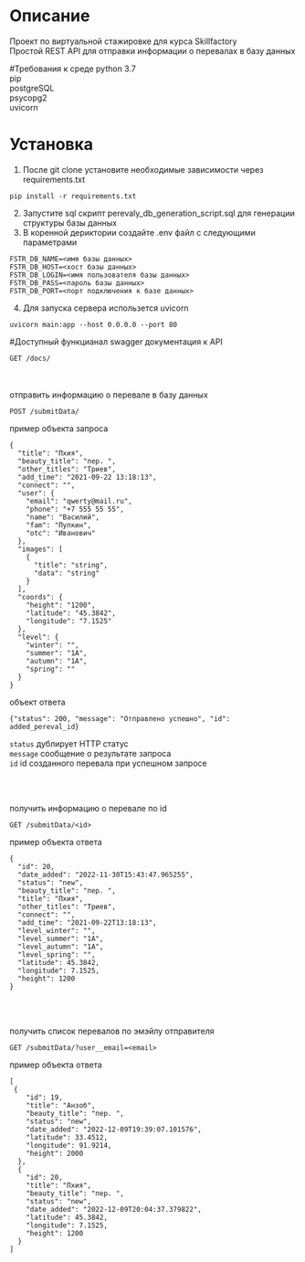 # Описание
Проект по виртуальной стажировке для курса Skillfactory  
Простой REST API для отправки информации о перевалах в базу данных

#Требования к среде
python 3.7  
pip  
postgreSQL  
psycopg2  
uvicorn

# Установка
1. После git clone установите необходимые зависимости через requirements.txt
```
pip install -r requirements.txt
```
2. Запустите sql скрипт perevaly_db_generation_script.sql для генерации структуры базы данных
3. В коренной дериктории создайте .env файл с следующими параметрами
```
FSTR_DB_NAME=<имя базы данных>
FSTR_DB_HOST=<хост базы данных>
FSTR_DB_LOGIN=<имя пользователя базы данных>
FSTR_DB_PASS=<пароль базы данных>
FSTR_DB_PORT=<порт подключения к базе данных>
```
4. Для запуска сервера использется uvicorn 
```
uvicorn main:app --host 0.0.0.0 --port 80
```

#Доступный функцианал
swagger документация к API
```
GET /docs/
```
<br>
<br>
отправить информацию о перевале в базу данных

```
POST /submitData/
```
пример объекта запроса
```
{
  "title": "Пхия",
  "beauty_title": "пер. ",
  "other_titles": "Триев",
  "add_time": "2021-09-22 13:18:13",
  "connect": "",
  "user": {
    "email": "qwerty@mail.ru",
    "phone": "+7 555 55 55",
    "name": "Василий",
    "fam": "Пупкин",
    "otc": "Иванович"
  },
  "images": [
    {
      "title": "string",
      "data": "string"
    }
  ],
  "coords": {
    "height": "1200",
    "latitude": "45.3842",
    "longitude": "7.1525"
  },
  "level": {
    "winter": "",
    "summer": "1А",
    "autumn": "1А",
    "spring": ""
  }
}
```

объект ответа 
```
{"status": 200, "message": "Отправлено успешно", "id": added_pereval_id}
```
```status``` дублирует HTTP статус  
```message``` сообщение о результате запроса  
```id``` id созданного перевала при успешном запросе

<br>
<br>

получить информацию о перевале по id
```
GET /submitData/<id>
```
пример объекта ответа
```
{
  "id": 20,
  "date_added": "2022-11-30T15:43:47.965255",
  "status": "new",
  "beauty_title": "пер. ",
  "title": "Пхия",
  "other_titles": "Триев",
  "connect": "",
  "add_time": "2021-09-22T13:18:13",
  "level_winter": "",
  "level_summer": "1А",
  "level_autumn": "1А",
  "level_spring": "",
  "latitude": 45.3842,
  "longitude": 7.1525,
  "height": 1200
}
```

<br>
<br>


получить список перевалов по эмэйлу отправителя
```
GET /submitData/?user__email=<email>
```
пример объекта ответа
```
[
 {
    "id": 19,
    "title": "Анзоб",
    "beauty_title": "пер. ",
    "status": "new",
    "date_added": "2022-12-09T19:39:07.101576",
    "latitude": 33.4512,
    "longitude": 91.9214,
    "height": 2000
  },
  {
    "id": 20,
    "title": "Пхия",
    "beauty_title": "пер. ",
    "status": "new",
    "date_added": "2022-12-09T20:04:37.379822",
    "latitude": 45.3842,
    "longitude": 7.1525,
    "height": 1200
  }
]
```

